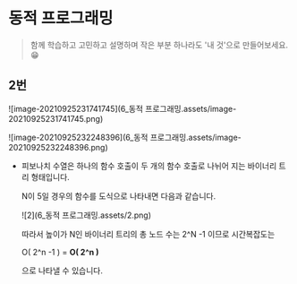 # 동적 프로그래밍

> 함께 학습하고 고민하고 설명하며 작은 부분 하나라도 '내 것'으로 만들어보세요. 😁



## 2번

![image-20210925231741745](6_동적 프로그래밍.assets/image-20210925231741745.png)

![image-20210925232248396](6_동적 프로그래밍.assets/image-20210925232248396.png)



- 피보나치 수열은 하나의 함수 호출이 두 개의 함수 호출로 나뉘어 지는 바이너리 트리 형태입니다.

  N이 5일 경우의 함수를 도식으로 나타내면 다음과 같습니다.

  

  ![2](6_동적 프로그래밍.assets/2.png)

  

  따라서 높이가 N인 바이너리 트리의 총 노드 수는 2^N -1 이므로 시간복잡도는

  O( 2^n -1 )  = **O( 2^n )**

  으로 나타낼 수 있습니다.

